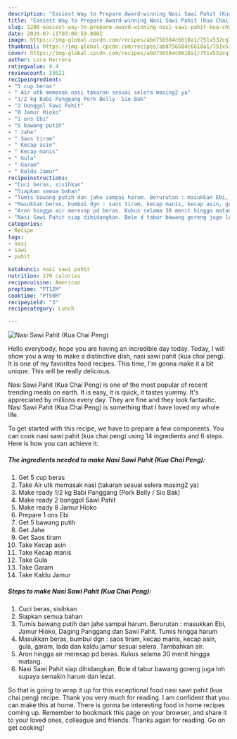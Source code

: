 ```yaml
---
description: "Easiest Way to Prepare Award-winning Nasi Sawi Pahit (Kua Chai Peng)"
title: "Easiest Way to Prepare Award-winning Nasi Sawi Pahit (Kua Chai Peng)"
slug: 1208-easiest-way-to-prepare-award-winning-nasi-sawi-pahit-kua-chai-peng
date: 2020-07-11T03:00:59.880Z
image: https://img-global.cpcdn.com/recipes/abd756584c6618a1/751x532cq70/nasi-sawi-pahit-kua-chai-peng-foto-resep-utama.jpg
thumbnail: https://img-global.cpcdn.com/recipes/abd756584c6618a1/751x532cq70/nasi-sawi-pahit-kua-chai-peng-foto-resep-utama.jpg
cover: https://img-global.cpcdn.com/recipes/abd756584c6618a1/751x532cq70/nasi-sawi-pahit-kua-chai-peng-foto-resep-utama.jpg
author: Lora Herrera
ratingvalue: 4.4
reviewcount: 23621
recipeingredient:
- "5 cup beras"
- " Air utk memasak nasi takaran sesuai selera masing2 ya"
- "1/2 kg Babi Panggang Pork Belly  Sio Bak"
- "2 bonggol Sawi Pahit"
- "8 Jamur Hioko"
- "1 ons Ebi"
- "5 bawang putih"
- " Jahe"
- " Saos tiram"
- " Kecap asin"
- " Kecap manis"
- " Gula"
- " Garam"
- " Kaldu Jamur"
recipeinstructions:
- "Cuci beras, sisihkan"
- "Siapkan semua bahan"
- "Tumis bawang putih dan jahe sampai harum. Berurutan : masukkan Ebi, Jamur Hioko, Daging Panggang dan Sawi Pahit. Tumis hingga harum"
- "Masukkan beras, bumbui dgn : saos tiram, kecap manis, kecap asin, gula, garam, lada dan kaldu jamur sesuai selera. Tambahkan air."
- "Aron hingga air meresap pd beras. Kukus selama 30 menit hingga matang."
- "Nasi Sawi Pahit siap dihidangkan. Bole d tabur bawang goreng juga loh supaya semakin harum dan lezat."
categories:
- Recipe
tags:
- nasi
- sawi
- pahit

katakunci: nasi sawi pahit 
nutrition: 179 calories
recipecuisine: American
preptime: "PT12M"
cooktime: "PT50M"
recipeyield: "3"
recipecategory: Lunch

---
```



![Nasi Sawi Pahit (Kua Chai Peng)](https://img-global.cpcdn.com/recipes/abd756584c6618a1/751x532cq70/nasi-sawi-pahit-kua-chai-peng-foto-resep-utama.jpg)

Hello everybody, hope you are having an incredible day today. Today, I will show you a way to make a distinctive dish, nasi sawi pahit (kua chai peng). It is one of my favorites food recipes. This time, I'm gonna make it a bit unique. This will be really delicious.



Nasi Sawi Pahit (Kua Chai Peng) is one of the most popular of recent trending meals on earth. It is easy, it is quick, it tastes yummy. It's appreciated by millions every day. They are fine and they look fantastic. Nasi Sawi Pahit (Kua Chai Peng) is something that I have loved my whole life.


To get started with this recipe, we have to prepare a few components. You can cook nasi sawi pahit (kua chai peng) using 14 ingredients and 6 steps. Here is how you can achieve it.

<!--inarticleads1-->

##### The ingredients needed to make Nasi Sawi Pahit (Kua Chai Peng):

1. Get 5 cup beras
1. Take  Air utk memasak nasi (takaran sesuai selera masing2 ya)
1. Make ready 1/2 kg Babi Panggang (Pork Belly / Sio Bak)
1. Make ready 2 bonggol Sawi Pahit
1. Make ready 8 Jamur Hioko
1. Prepare 1 ons Ebi
1. Get 5 bawang putih
1. Get  Jahe
1. Get  Saos tiram
1. Take  Kecap asin
1. Take  Kecap manis
1. Take  Gula
1. Take  Garam
1. Take  Kaldu Jamur




<!--inarticleads2-->

##### Steps to make Nasi Sawi Pahit (Kua Chai Peng):

1. Cuci beras, sisihkan
1. Siapkan semua bahan
1. Tumis bawang putih dan jahe sampai harum. Berurutan : masukkan Ebi, Jamur Hioko, Daging Panggang dan Sawi Pahit. Tumis hingga harum
1. Masukkan beras, bumbui dgn : saos tiram, kecap manis, kecap asin, gula, garam, lada dan kaldu jamur sesuai selera. Tambahkan air.
1. Aron hingga air meresap pd beras. Kukus selama 30 menit hingga matang.
1. Nasi Sawi Pahit siap dihidangkan. Bole d tabur bawang goreng juga loh supaya semakin harum dan lezat.




So that is going to wrap it up for this exceptional food nasi sawi pahit (kua chai peng) recipe. Thank you very much for reading. I am confident that you can make this at home. There is gonna be interesting food in home recipes coming up. Remember to bookmark this page on your browser, and share it to your loved ones, colleague and friends. Thanks again for reading. Go on get cooking!

